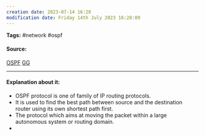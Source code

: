 ```yaml
---
creation date: 2023-07-14 16:28
modification date: Friday 14th July 2023 16:28:09
---
```


**Tags:** #network #ospf

#### Source:
[OSPF](https://www.cloudflare.com/learning/network-layer/what-is-routing/)
[GG](https://www.geeksforgeeks.org/open-shortest-path-first-ospf-protocol-states/)

--------------------------------------

#### Explanation about it:

* OSPF protocol is one of family of IP routing protocols.
* It is used to find the best path between source and the destination router using its own shortest path first.
* The protocol which aims at moving the packet within a large autonomous system or routing domain.
* 